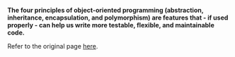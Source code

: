 **The four principles of object-oriented programming (abstraction, inheritance, encapsulation, and polymorphism) are features that - if used properly - can help us write more testable, flexible, and maintainable code.**

Refer to the original page [here](https://khalilstemmler.com/articles/object-oriented/programming/4-principles/).
